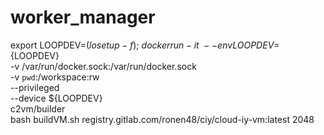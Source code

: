 # worker_manager

export LOOPDEV=$(losetup -f); \
docker run -it \
--env LOOPDEV=${LOOPDEV} \
-v /var/run/docker.sock:/var/run/docker.sock \
-v `pwd`:/workspace:rw \
--privileged \
--device ${LOOPDEV} \
c2vm/builder \
bash buildVM.sh registry.gitlab.com/ronen48/ciy/cloud-iy-vm:latest 2048
